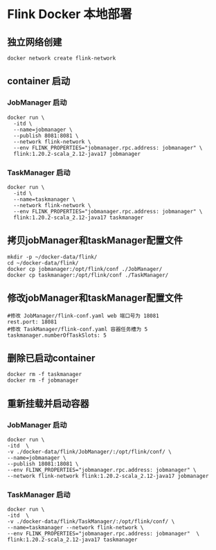 # Flink Docker 本地部署

## 独立网络创建

```
docker network create flink-network
```

## container 启动

### JobManager 启动

```
docker run \
  -itd \
  --name=jobmanager \
  --publish 8081:8081 \
  --network flink-network \
  --env FLINK_PROPERTIES="jobmanager.rpc.address: jobmanager" \
  flink:1.20.2-scala_2.12-java17 jobmanager 
```

### TaskManager 启动

```
docker run \
  -itd \
  --name=taskmanager \
  --network flink-network \
  --env FLINK_PROPERTIES="jobmanager.rpc.address: jobmanager" \
  flink:1.20.2-scala_2.12-java17 taskmanager 
```

## 拷贝jobManager和taskManager配置文件

```
mkdir -p ~/docker-data/flink/
cd ~/docker-data/flink/
docker cp jobmanager:/opt/flink/conf ./JobManager/
docker cp taskmanager:/opt/flink/conf ./TaskManager/
```

## 修改jobManager和taskManager配置文件

```
#修改 JobManager/flink-conf.yaml web 端口号为 18081
rest.port: 18081
#修改 TaskManager/flink-conf.yaml 容器任务槽为 5
taskmanager.numberOfTaskSlots: 5
```

## 删除已启动container

```
docker rm -f taskmanager
docker rm -f jobmanager
```

## 重新挂载并启动容器

### JobManager 启动

```
docker run \
-itd  \
-v ./docker-data/flink/JobManager/:/opt/flink/conf/ \
--name=jobmanager \
--publish 18081:18081 \
--env FLINK_PROPERTIES="jobmanager.rpc.address: jobmanager" \
--network flink-network flink:1.20.2-scala_2.12-java17 jobmanager
```

### TaskManager 启动

```
docker run \
-itd  \
-v ./docker-data/flink/TaskManager/:/opt/flink/conf/ \
--name=taskmanager --network flink-network \
--env FLINK_PROPERTIES="jobmanager.rpc.address: jobmanager"  \
flink:1.20.2-scala_2.12-java17 taskmanager
```

